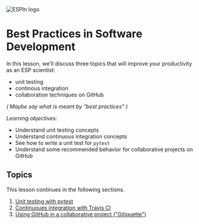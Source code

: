 ![ESPIn logo](../../media/ESPIn.png)

# Best Practices in Software Development

In this lesson, we'll discuss three topics that will improve your productivity
as an ESP scientist:

* unit testing
* continous integration
* collaboration techniques on GitHub

*( Maybe say what is meant by "best practices" )*



*Learning objectives:*

* Understand unit testing concepts
* Understand continuous integration concepts
* See how to write a unit test for `pytest`
* Understand some recommended behavior for collaborative projects on GitHub


## Topics

This lesson continues in the following sections.

1. [Unit testing with pytest](./unit-testing.md)
1. [Continuoues integration with Travis CI](./continuous-integration.md)
1. [Using GitHub in a collaborative project ("Gitiquette")](./collaboration-etiquette.md)

